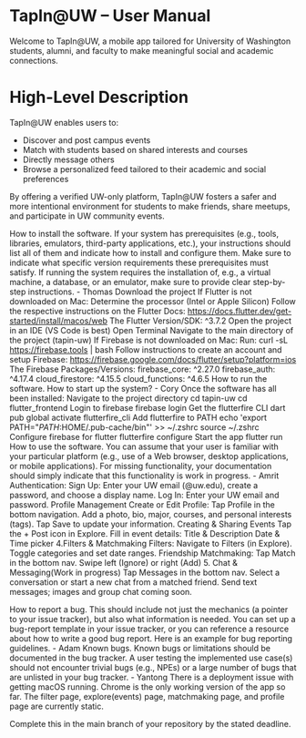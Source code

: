 # TapIn@UW – User Manual

Welcome to TapIn@UW, a mobile app tailored for University of Washington students, alumni, and faculty to make meaningful social and academic connections.

# High-Level Description

TapIn@UW enables users to:
- Discover and post campus events
- Match with students based on shared interests and courses
- Directly message others
- Browse a personalized feed tailored to their academic and social preferences

By offering a verified UW-only platform, TapIn@UW fosters a safer and more intentional environment for students to make friends, share meetups, and participate in UW community events.

How to install the software. If your system has prerequisites (e.g., tools, libraries, emulators, third-party applications, etc.), your instructions should list all of them and indicate how to install and configure them. Make sure to indicate what specific version requirements these prerequisites must satisfy. If running the system requires the installation of, e.g., a virtual machine, a database, or an emulator, make sure to provide clear step-by-step instructions. - Thomas
Download the project
If Flutter is not downloaded on Mac:
Determine the processor (Intel or Apple Silicon)
Follow the respective instructions on the Flutter Docs: https://docs.flutter.dev/get-started/install/macos/web
The Flutter Version/SDK: ^3.7.2
Open the project in an IDE (VS Code is best)
Open Terminal
Navigate to the main directory of the project (tapin-uw)
If Firebase is not downloaded on Mac:
Run: curl -sL https://firebase.tools | bash
Follow instructions to create an account and setup Firebase: https://firebase.google.com/docs/flutter/setup?platform=ios
The Firebase Packages/Versions: 
firebase_core: ^2.27.0
firebase_auth: ^4.17.4
cloud_firestore: ^4.15.5
cloud_functions: ^4.6.5
How to run the software. How to start up the system? - Cory
Once the software has all been installed:
Navigate to the project directory
cd tapin-uw
cd flutter_frontend
Login to firebase
firebase login
Get the flutterfire CLI
dart pub global activate flutterfire_cli
Add flutterfire to PATH 
echo 'export PATH="$PATH:$HOME/.pub-cache/bin"' >> ~/.zshrc
source ~/.zshrc
Configure firebase for flutter
flutterfire configure
Start the app
flutter run
How to use the software. You can assume that your user is familiar with your particular platform (e.g., use of a Web browser, desktop applications, or mobile applications). For missing functionality, your documentation should simply indicate that this functionality is work in progress. - Amrit
Authentication:
Sign Up:
Enter your UW email (@uw.edu), create a password, and choose a display name.
Log In:
Enter your UW email and password.
Profile Management
Create or Edit Profile:
Tap Profile in the bottom navigation.
Add a photo, bio, major, courses, and personal interests (tags).
Tap Save to update your information.
Creating & Sharing Events
Tap the + Post icon in Explore.
Fill in event details:
Title & Description
Date & Time picker
4.Filters & Matchmaking
Filters:
Navigate to Filters (in Explore).
Toggle categories and set date ranges.
Friendship Matchmaking:
Tap Match in the bottom nav.
Swipe left (Ignore) or right (Add)
5. Chat & Messaging(Work in progress)
Tap Messages in the bottom nav.
Select a conversation or start a new chat from a matched friend.
Send text messages; images and group chat coming soon.




How to report a bug. This should include not just the mechanics (a pointer to your issue tracker), but also what information is needed. You can set up a bug-report template in your issue tracker, or you can reference a resource about how to write a good bug report. Here is an example for bug reporting guidelines. - Adam
Known bugs. Known bugs or limitations should be documented in the bug tracker. A user testing the implemented use case(s) should not encounter trivial bugs (e.g., NPEs) or a large number of bugs that are unlisted in your bug tracker. - Yantong
There is a deployment issue with getting macOS running. Chrome is the only working version of the app so far.
The filter page, explore(events) page, matchmaking page, and profile page are currently static.

Complete this in the main branch of your repository by the stated deadline.
